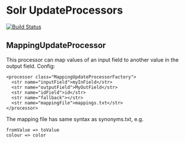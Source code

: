 # Solr UpdateProcessors

[![Build Status](https://travis-ci.org/cominvent/solr-update-processors.svg?branch=master)](https://travis-ci.org/cominvent/solr-update-processors)

## MappingUpdateProcessor

This processor can map values of an input field to another value in the output field.
Config:

    <processor class="MappingUpdateProcessorFactory">
      <str name="inputField">myInField</str>
      <str name="outputField">MyOutField</str>
      <str name="idField">id</str>
      <str name="fallback"></str>
      <str name="mappingFile">mappings.txt</str>
    </processor>
    
The mapping file has same syntax as synonyms.txt, e.g. 

    fromValue => toValue
    colour => color